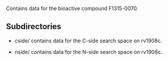 Contains data for the bioactive compound F1315-0070.

## Subdirectories

- cside/ contains data for the C-side search space on rv1908c.

- nside/ contains data for the N-side search space on rv1908c.

